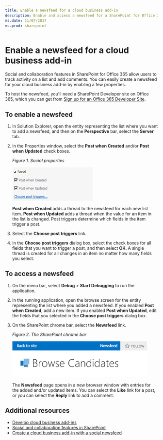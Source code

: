 ```yaml
---
title: Enable a newsfeed for a cloud business add-in
description: Enable and access a newsfeed for a SharePoint for Office 365 cloud business add-in.
ms.date: 11/07/2017
ms.prod: sharepoint
---
```


# Enable a newsfeed for a cloud business add-in

Social and collaboration features in SharePoint for Office 365 allow users to track activity on a list and add comments. You can easily create a newsfeed for your cloud business add-in by enabling a few properties.

To host the newsfeed, you'll need a SharePoint Developer site on Office 365, which you can get from [Sign up for an Office 365 Developer Site](set-up-a-development-environment-for-sharepoint-add-ins-on-office-365.md#sign-up-for-an-office-365-developer-site).

## To enable a newsfeed

1. In Solution Explorer, open the entity representing the list where you want to add a newsfeed, and then on the **Perspective** bar, select the **Server** tab.

2. In the Properties window, select the **Post when Created** and/or **Post when Updated** check boxes.
    
   *Figure 1. Social properties*

   ![Social properties](../images/CBAsocial.PNG)
 
   **Post when Created** adds a thread to the newsfeed for each new list item. **Post when Updated** adds a thread when the value for an item in the list is changed. Post triggers determine which fields in the item trigger a post.

3. Select the **Choose post triggers** link.

4. In the **Choose post triggers** dialog box, select the check boxes for all fields that you want to trigger a post, and then select **OK**. A single thread is created for all changes in an item no matter how many fields you select.

## To access a newsfeed

1. On the menu bar, select **Debug** > **Start Debugging** to run the application.

2. In the running application, open the browse screen for the entity representing the list where you added a newsfeed. If you enabled **Post when Created**, add a new item. If you enabled **Post when Updated**, edit the fields that you selected in the **Choose post triggers** dialog box.

3. On the SharePoint chrome bar, select the **Newsfeed** link.

   *Figure 2. The SharePoint chrome bar*

   ![The SharePoint chrome bar](../images/CBAnewsfeed.PNG)
 
   The **Newsfeed** page opens in a new browser window with entries for the added and/or updated items. You can select the **Like** link for a post, or you can select the **Reply** link to add a comment.

## Additional resources
<a name="bk_addresources"> </a>

-  [Develop cloud business add-ins](develop-cloud-business-add-ins.md)
-  [Social and collaboration features in SharePoint](/general-development/social-and-collaboration-features-in-sharepoint.md)
-  [Create a cloud business add-in with a social newsfeed](create-a-cloud-business-add-in-with-a-social-newsfeed.md)
    
